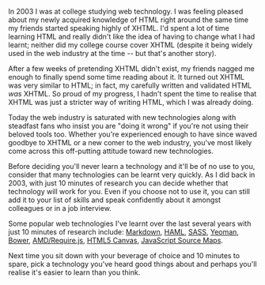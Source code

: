 

In 2003 I was at college studying web technology. I was feeling pleased about my newly acquired knowledge of
HTML right around the same time my friends started speaking highly of XHTML. I'd spent a lot of time learning
HTML and really didn't like the idea of having to change what I had learnt; neither did my college course
cover XHTML (despite it being widely used in the web industry at the time -- but that's another story).

After a few weeks of pretending XHTML didn't exist, my friends nagged me enough to finally spend some time
reading about it. It turned out XHTML was very similar to HTML; in fact, my carefully written and validated
HTML *was* XHTML. So proud of my progress, I hadn't spent the time to realise that XHTML was just a stricter
way of writing HTML, which I was already doing.

Today the web industry is saturated with new technologies along with steadfast fans who insist you are "doing
it wrong" if you're not using their beloved tools too. Whether you're experienced enough to have since waved
goodbye to XHTML or a new comer to the web industry, you've most likely come across this off-putting attitude
toward new technologies.

Before deciding you'll never learn a technology and it'll be of no use to you, consider that many technologies
can be learnt very quickly. As I did back in 2003, with just 10 minutes of research you can decide whether
that technology will work for you. Even if you choose not to use it, you can still add it to your list of
skills and speak confidently about it amongst colleagues or in a job interview.

Some popular web technologies I've learnt over the last several years with just 10 minutes of research
include: [Markdown](https://daringfireball.net/projects/markdown/), [HAML](http://haml.info/),
[SASS](http://sass-lang.com/), [Yeoman](http://yeoman.io/), [Bower](http://bower.io/),
[AMD/Require.js](http://requirejs.org/docs/whyamd.html), [HTML5
Canvas](https://developer.mozilla.org/en/docs/HTML/Canvas), [JavaScript Source
Maps](http://www.html5rocks.com/en/tutorials/developertools/sourcemaps/).

Next time you sit down with your beverage of choice and 10 minutes to spare, pick a technology you've heard
good things about and perhaps you'll realise it's easier to learn than you think.